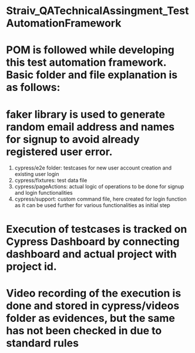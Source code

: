 # Straiv_QATechnicalAssingment_TestAutomationFramework
# POM is followed while developing this test automation framework. Basic folder and file explanation is as follows:
# faker library is used to generate random email address and names for signup to avoid already registered user error.

1. cypress/e2e folder: testcases for new user account creation and existing user login
2. cypress/fixtures: test data file
3. cypress/pageActions: actual logic of operations to be done for signup and login functionalities
4. cypress/support: custom command file, here created for login function as it can be used further for various functionalities as initial step

# Execution of testcases is tracked on Cypress Dashboard by connecting dashboard and actual project with project id.
# Video recording of the execution is done and stored in cypress/videos folder as evidences, but the same has not been checked in due to standard rules
